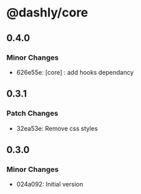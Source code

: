 # @dashly/core

## 0.4.0

### Minor Changes

- 626e55e: [core] : add hooks dependancy

## 0.3.1

### Patch Changes

- 32ea53e: Remove css styles

## 0.3.0

### Minor Changes

- 024a092: Initial version
